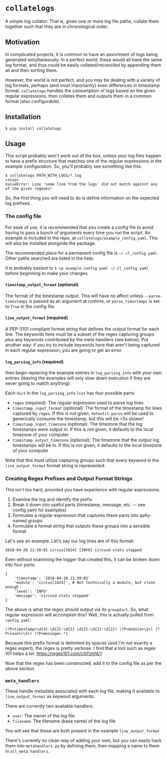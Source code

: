 # `collatelogs`

A simple log collator. That is, given one or more log file paths, collate them together such that they are in chronological order.

## Motivation

In complicated projects, it is common to have an assortment of logs being generated simultaneously. In a perfect world, these would all have the same log format, and thus could be easily collated/reconciled by appending them all and then sorting them.

However, the world is not perfect, and you may be dealing with a variety of log formats, perhaps (and most importantly) even differences in timestamp format. `collatelogs` handles the consumption of logs based on the given regular expressions, then collates them and outputs them in a common format (also configurable).

## Installation

    $ pip install collatelogs

## Usage

This script probably won't work out of the box, unless your log files happen to have a prefix structure that matches one of the regular expressions in the example configuration. So, you'll probably see something like this:

    $ collatelogs PATH_WITH_LOGS/*.log
    <snip>
    ValueError: Line 'some line from the logs' did not match against any of the given regexes!

So, the first thing you will need to do is define information on the expected log prefixes.

### The config file

For ease of use, it is recommended that you create a config file to avoid having to pass a bunch of arguments every time you run the script. An example is included in the repo, at `collatelogs/example_config.yaml`. This will also be installed alongside the package.

The recommended place for a permanent config file is `~/.cl_config.yaml`. Other paths searched are listed in the help.

It is probably easiest to `$ cp example_config.yaml ~/.cl_config.yaml` before beginning to make your changes.

#### `timestamp_output_format` (optional)

The format of the timestamp output. This will have no affect unless `--parse-timestamps` is passed as an argument at runtime, or `parse_timestamps` is set to `True` in the config file.

#### `line_output_format` (required)

A PEP-3101 compliant format string that defines the output format for each line. The keywords here must be a subset of the regex capturing groups _plus_ any keywords contributed by the meta handlers (see below). Put another way: if you try to include keywords here that aren't being captured in each regular expression, you are going to get an error.


#### `log_parsing_info` (required)
then begin replacing the example entries in `log_parsing_info` with your own entries (leaving the examples will only slow down execution if they are never going to match anything).

Each `dict` in the `log_parsing_info` `list` has four possible parts:

* `regex` (required): The regular expression used to parse log lines
* `timestamp_input_format` (optional): The format of the timestamp for lines captured by `regex`. If this is not given, `dateutil.parse` will be used to generically consume the timestamp, but this will be ~5x slower!
* `timestamp_input_timezone` (optional): The timezone that the log timestamps were output in. If this is not given, it defaults to the local timezone of your computer
* `timestamp_output_timezone` (optional): The timezone that the output log timestamps will be in. If this is not given, it defaults to the local timezone of your computer

Note that this must utilize capturing groups such that every keyword in the `line_output_format` format string is represented.


### Creating Regex Prefixes and Output Format Strings

This isn't too hard, provided you have experience with regular expressions.

1. Examine the log and identify the prefix
2. Break it down into useful parts (timestamp, message, etc. -- see config.yaml for examples)
3. Formulate a regular expression that captures these parts into aptly-named groups
4. Formulate a format string that outputs these groups into a sensible format

Let's see an example. Let's say our log lines are of this format:

    2018-04-20 11:30:01 circus[1624] [INFO] circusd-stats stopped

Even without examining the logger that created this, it can be broken down into four parts:

    {
        'timestamp': '2018-04-20 11:30:01'
        'module': 'circus[1624]', # Not technically a module, but close enough
        'level': 'INFO'
        'message': 'circusd-stats stopped'
    }

The above is what the regex should output via its `groupdict`. So, what regular expression will accomplish this? Well, this is actually pulled from `config.yaml`:

    (?P<timestamp>\d{4}-\d{2}-\d{2} \d{2}:\d{2}:\d{2}) (?P<module>\S+) (?P<level>\S+) (?P<message>.*)

Because this prefix format is delimited by spaces (and I'm not exactly a regex expert), the regex is pretty verbose. I find that a tool such as regex 101 helps a lot: https://regex101.com/r/bTzhf4/1

Now that the regex has been constructed, add it to the config file as per the above section.

### `meta_handlers`

These handle metadata associated with each log file, making it available to `line_output_format` as keyword arguments.

There are currently two available handlers:
* `user`: The owner of the log file
* `filename`: The filename (base name) of the log file

You will see that these are both present in the example `line_output_format`

There's currently no clean way of adding your own, but you can easily hack them into `metahandlers.py` by defining them, then mapping a name to them in `all_meta_handlers`.
